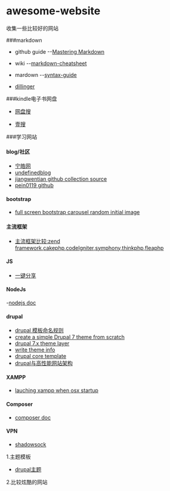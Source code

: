 # awesome-website
收集一些比较好的网站

###markdown

  - github guide --[Mastering Markdown](https://guides.github.com/features/mastering-markdown)
  
  - wiki --[markdown-cheatsheet](https://github.com/adam-p/markdown-here/wiki/Markdown-Cheatsheet)
  
  - mardown --[syntax-guide](https://confluence.atlassian.com/bitbucketserver/markdown-syntax-guide-776639995.html)
  
  - [dillinger](http://dillinger.io/)
  
###kindle电子书网盘

  - [网盘搜](http://www.wangpansou.cn/)
  
  - [壹搜](http://www.yiso.me/)

###学习网站

#### blog/社区
  
  - [宁皓网](http://ninghao.net/)
  - [undefinedblog](https://undefinedblog.com/)
  - [jiangwentian github collection source](https://github.com/JingwenTian)
  - [pein0119 github ](https://github.com/pein0119)
  
#### bootstrap

  - [full screen bootstrap carousel random initial image](http://www.sitepoint.com/full-screen-bootstrap-carousel-random-initial-image/)
  
#### 主流框架

  - [主流框架比较:zend framework,cakephp,codeIgniter,symphony,thinkphp,fleaphp](http://www.cnblogs.com/huangjacky/archive/2012/09/02/2667387.html)

#### JS
  
  - [一键分享](http://overtrue.me/share.js/)
  
#### NodeJs
  -[nodejs doc](https://nodejs.org/docs/v5.9.1/doc/api/documentation.html)
#### drupal

  - [drupal 模板命名规则](http://www.cnblogs.com/suihui/p/3759317.html)
  - [create a simple Drupal 7 theme from scratch](http://www.apaddedcell.com/how-create-drupal-7-theme-scratch)
  - [drupal 7.x theme layer](https://www.drupal.org/node/933976)
  - [write theme info](https://www.drupal.org/node/171205)
  - [drupal core template](https://www.drupal.org/node/190815)
  - [drupal与高性能网站架构](http://www.drupal001.com/topic/drupal/)
  
#### XAMPP

  - [lauching xampp when osx startup](http://jonathannicol.com/blog/2012/03/12/launching-xampp-at-osx-startup/)
  
#### Composer

  - [composer doc](https://getcomposer.org/doc/00-intro.md)
  
#### VPN
  - [shadowsock](https://portal.shadowsocks.com/)
  
1.主题模板

  - [drupal主题](http://www.mobantu.com/demo/5780)
  

2.比较炫酷的网站


